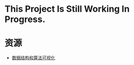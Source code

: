 # This Project Is Still Working In Progress.

# 资源
- [数据结构和算法可视化](https://www.cs.usfca.edu/~galles/visualization/)